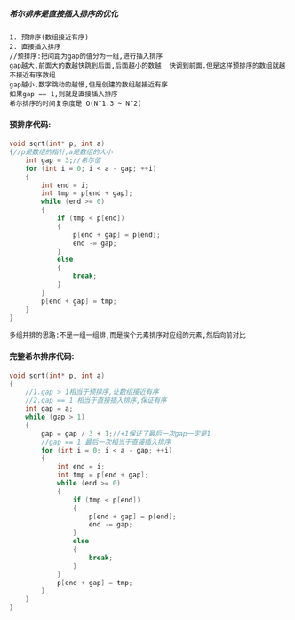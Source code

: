 ##### 希尔排序是直接插入排序的优化
    1. 预排序(数组接近有序)
    2. 直接插入排序
    //预排序:把间距为gap的值分为一组,进行插入排序
    gap越大,前面大的数越快跳到后面,后面越小的数越  快调到前面.但是这样预排序的数组就越不接近有序数组
    gap越小,数字跳动的越慢,但是创建的数组越接近有序
    如果gap == 1,则就是直接插入排序
    希尔排序的时间复杂度是 O(N^1.3 ~ N^2)
#### 预排序代码:
```c
void sqrt(int* p, int a)
{//p是数组的指针,a是数组的大小
    int gap = 3;//希尔值
    for (int i = 0; i < a - gap; ++i)
    {
        int end = i;
        int tmp = p[end + gap];
        while (end >= 0)
        {
            if (tmp < p[end])
            {
                p[end + gap] = p[end];
                end -= gap;
            }
            else
            {
                break;
            }
        }
        p[end + gap] = tmp;
    }
}
```
    多组并排的思路:不是一组一组排,而是挨个元素排序对应组的元素,然后向前对比

#### 完整希尔排序代码:
```c
void sqrt(int* p, int a)
{
    //1.gap > 1相当于预排序,让数组接近有序
    //2.gap == 1 相当于直接插入排序,保证有序
    int gap = a;
    while (gap > 1)
    {
        gap = gap / 3 + 1;//+1保证了最后一次gap一定是1
        //gap == 1 最后一次相当于直接插入排序
        for (int i = 0; i < a - gap; ++i)
        {
            int end = i;
            int tmp = p[end + gap];
            while (end >= 0)
            {
                if (tmp < p[end])
                {
                    p[end + gap] = p[end];
                    end -= gap;
                }
                else
                {
                    break;
                }
            }
            p[end + gap] = tmp;
        }
    }
}
```